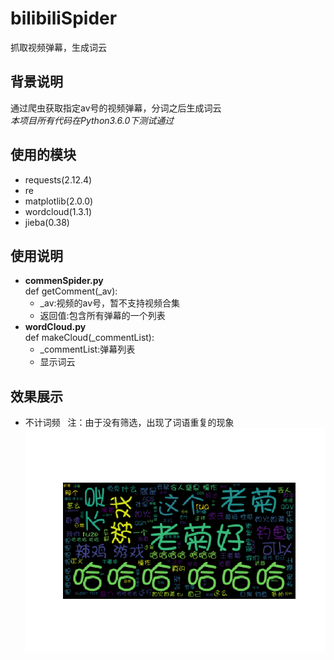 # bilibiliSpider
抓取视频弹幕，生成词云

## 背景说明
通过爬虫获取指定av号的视频弹幕，分词之后生成词云  
*本项目所有代码在Python3.6.0下测试通过*

## 使用的模块
- requests(2.12.4)
- re
- matplotlib(2.0.0)
- wordcloud(1.3.1)
- jieba(0.38)

## 使用说明
- **commenSpider.py**  
def getComment(_av):  
  - _av:视频的av号，暂不支持视频合集  
  - 返回值:包含所有弹幕的一个列表
- **wordCloud.py**  
def makeCloud(_commentList):  
  - _commentList:弹幕列表  
  - 显示词云

## 效果展示
- 不计词频  
注：由于没有筛选，出现了词语重复的现象  
![image](https://github.com/pancerZH/bilibiliSpider/blob/master/image/show1.png)
